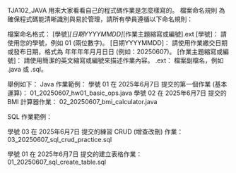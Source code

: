 TJA102_JAVA
用來大家看看自己的程式碼作業是怎麼樣寫的。
檔案命名規則
為確保程式碼能清晰識別與易於管理，請所有學員遵循以下命名規則：

檔案命名格式： [學號]_[日期YYYYMMDD]_[作業主題縮寫或編號].ext
[學號]： 請使用您的學號，例如 01 (兩位數字)。
[日期YYYYMMDD]： 請使用作業繳交日期或發布日期，格式為 年年年年月月日日 (例如：20250607)。
[作業主題縮寫或編號]： 請使用簡潔的英文縮寫或編號來描述作業內容。
.ext： 檔案副檔名，例如 .java 或 .sql。

舉例如下：
Java 作業範例：
學號 01 在 2025年6月7日 提交的第一個作業 (基本運算)：
01_20250607_hw01_basic_ops.java
學號 02 在 2025年6月7日 提交的 BMI 計算器作業：
02_20250607_bmi_calculator.java

SQL 作業範例：

學號 03 在 2025年6月7日 提交的練習 CRUD (增查改刪) 作業：
03_20250607_sql_crud_practice.sql

學號 01 在 2025年6月7日 提交的建立表格作業：
01_20250607_sql_create_table.sql
